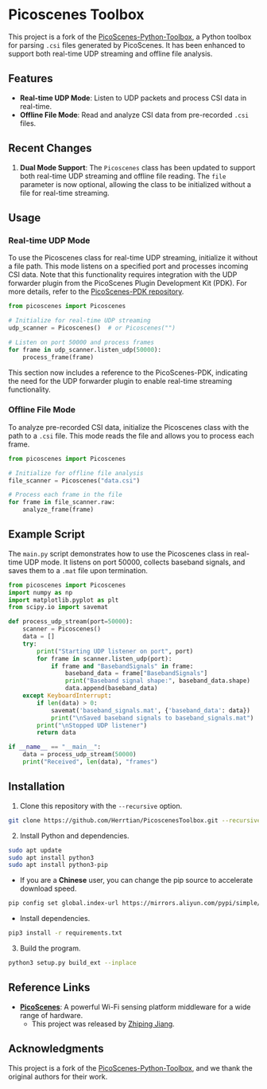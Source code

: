 # Picoscenes Toolbox

This project is a fork of the [PicoScenes-Python-Toolbox](https://github.com/wifisensing/PicoScenes-Python-Toolbox), a Python toolbox for parsing `.csi` files generated by PicoScenes. It has been enhanced to support both real-time UDP streaming and offline file analysis.

## Features

- **Real-time UDP Mode**: Listen to UDP packets and process CSI data in real-time.
- **Offline File Mode**: Read and analyze CSI data from pre-recorded `.csi` files.

## Recent Changes

1. **Dual Mode Support**: The `Picoscenes` class has been updated to support both real-time UDP streaming and offline file reading. The `file` parameter is now optional, allowing the class to be initialized without a file for real-time streaming.


## Usage

### Real-time UDP Mode

To use the Picoscenes class for real-time UDP streaming, initialize it without a file path. This mode listens on a specified port and processes incoming CSI data. Note that this functionality requires integration with the UDP forwarder plugin from the PicoScenes Plugin Development Kit (PDK). For more details, refer to the [PicoScenes-PDK repository](https://github.com/wifisensing/PicoScenes-PDK).

```python
from picoscenes import Picoscenes

# Initialize for real-time UDP streaming
udp_scanner = Picoscenes()  # or Picoscenes("")

# Listen on port 50000 and process frames
for frame in udp_scanner.listen_udp(50000):
    process_frame(frame)
```


This section now includes a reference to the PicoScenes-PDK, indicating the need for the UDP forwarder plugin to enable real-time streaming functionality.

### Offline File Mode

To analyze pre-recorded CSI data, initialize the Picoscenes class with the path to a `.csi` file. This mode reads the file and allows you to process each frame.

```python
from picoscenes import Picoscenes

# Initialize for offline file analysis
file_scanner = Picoscenes("data.csi")

# Process each frame in the file
for frame in file_scanner.raw:
    analyze_frame(frame)
```

## Example Script

The `main.py` script demonstrates how to use the Picoscenes class in real-time UDP mode. It listens on port 50000, collects baseband signals, and saves them to a `.mat` file upon termination.

```python
from picoscenes import Picoscenes
import numpy as np
import matplotlib.pyplot as plt
from scipy.io import savemat

def process_udp_stream(port=50000):
    scanner = Picoscenes()
    data = []
    try:
        print("Starting UDP listener on port", port)
        for frame in scanner.listen_udp(port):
            if frame and "BasebandSignals" in frame:
                baseband_data = frame["BasebandSignals"]
                print("Baseband signal shape:", baseband_data.shape)
                data.append(baseband_data)
    except KeyboardInterrupt:
        if len(data) > 0:
            savemat('baseband_signals.mat', {'baseband_data': data})
            print("\nSaved baseband signals to baseband_signals.mat")
        print("\nStopped UDP listener")
        return data

if __name__ == "__main__":
    data = process_udp_stream(50000)
    print("Received", len(data), "frames")
```

## Installation

1. Clone this repository with the `--recursive` option.

```bash
git clone https://github.com/Herrtian/PicoscenesToolbox.git --recursive
```

2. Install Python and dependencies.

```bash
sudo apt update
sudo apt install python3
sudo apt install python3-pip
```

* If you are a **Chinese** user, you can change the pip source to accelerate download speed.

```bash
pip config set global.index-url https://mirrors.aliyun.com/pypi/simple/
```

* Install dependencies.

```bash
pip3 install -r requirements.txt
```

3. Build the program.

```bash
python3 setup.py build_ext --inplace
```

## Reference Links

* **[PicoScenes](https://ps.zpj.io/)**: A powerful Wi-Fi sensing platform middleware for a wide range of hardware.
  * This project was released by [Zhiping Jiang](https://zpj.io/bio/).


## Acknowledgments

This project is a fork of the [PicoScenes-Python-Toolbox](https://github.com/wifisensing/PicoScenes-Python-Toolbox), and we thank the original authors for their work.